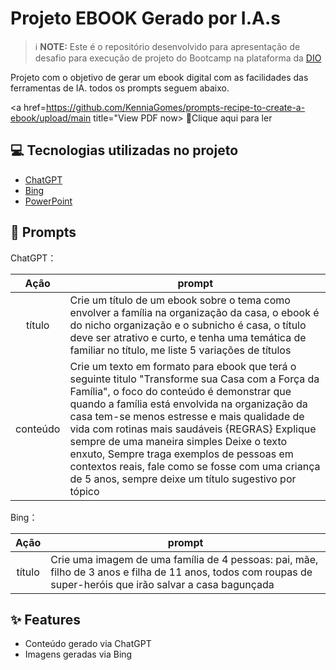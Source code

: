 

# Projeto EBOOK Gerado por I.A.s


 > ℹ️ **NOTE:** Este é o repositório desenvolvido para apresentação de desafio para execução de projeto do Bootcamp na plataforma da [DIO](https://dio.me)

Projeto com o objetivo de gerar um ebook digital com as facilidades das ferramentas de IA. todos os prompts
seguem abaixo.

<a href=https://github.com/KenniaGomes/prompts-recipe-to-create-a-ebook/upload/main title="View PDF now> 📕Clique aqui para ler</a>

## 💻 Tecnologias utilizadas no projeto

- [ChatGPT](https://chat.openai.com/) 
- [Bing](/https://www.bing.com/)
- [PowerPoint](https://www.microsoft.com/en/microsoft-365/powerpoint)

## 🧠 Prompts


ChatGPT：

|   Ação   | prompt                                                                                                                                                                                                                                                                         |
| :------: | ------------------------------------------------------------------------------------------------------------------------------------------------------------------------------------------------------------------------------------------------------------------------------ |
|  título  | Crie um título de um ebook sobre o tema como envolver a família na organização da casa, o ebook é do nicho organização e o subnicho é casa, o título deve ser atrativo e curto, e tenha uma temática de familiar no título, me liste 5 variações de títulos                                                       |
| conteúdo | Crie um texto em formato para ebook que terá o seguinte titulo "Transforme sua Casa com a Força da Família", o foco do conteúdo é demonstrar que quando a família está envolvida na organização da casa tem-se menos estresse e mais qualidade de vida com rotinas mais saudáveis {REGRAS} Explique sempre de uma maneira simples Deixe o texto enxuto, Sempre traga exemplos de pessoas em contextos reais, fale como se fosse com uma criança de 5 anos, sempre deixe um título sugestivo por tópico |


Bing：

|  Ação  | prompt                                                                                 |
| :----: | -------------------------------------------------------------------------------------- |
| título | Crie uma imagem de uma família de 4 pessoas: pai, mãe, filho de 3 anos e filha de 11 anos, todos com roupas de super-heróis que irão salvar a casa bagunçada |

## ✨ Features

- Conteúdo gerado via ChatGPT
- Imagens geradas via Bing

